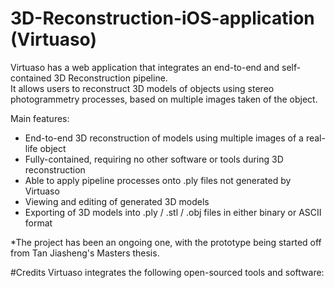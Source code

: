 # 3D-Reconstruction-iOS-application (Virtuaso)
Virtuaso has a web application that integrates an end-to-end and self-contained 3D Reconstruction pipeline. <br>
It allows users to reconstruct 3D models of objects using stereo photogrammetry processes, based on multiple images taken of the object.

Main features:
- End-to-end 3D reconstruction of models using multiple images of a real-life object
- Fully-contained, requiring no other software or tools during 3D reconstruction
- Able to apply pipeline processes onto .ply files not generated by Virtuaso
- Viewing and editing of generated 3D models
- Exporting of 3D models into .ply / .stl / .obj files in either binary or ASCII format

*The project has been an ongoing one, with the prototype being started off from Tan Jiasheng's Masters thesis.

#Credits
Virtuaso integrates the following open-sourced tools and software: 
